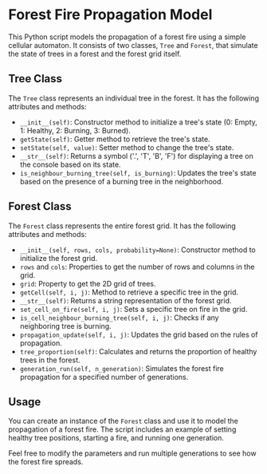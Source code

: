 # Forest Fire Propagation Model

This Python script models the propagation of a forest fire using a simple cellular automaton. It consists of two classes, `Tree` and `Forest`, that simulate the state of trees in a forest and the forest grid itself.

## Tree Class

The `Tree` class represents an individual tree in the forest. It has the following attributes and methods:
- `__init__(self)`: Constructor method to initialize a tree's state (0: Empty, 1: Healthy, 2: Burning, 3: Burned).
- `getState(self)`: Getter method to retrieve the tree's state.
- `setState(self, value)`: Setter method to change the tree's state.
- `__str__(self)`: Returns a symbol ('.', 'T', 'B', 'F') for displaying a tree on the console based on its state.
- `is_neighbour_burning_tree(self, is_burning)`: Updates the tree's state based on the presence of a burning tree in the neighborhood.

## Forest Class

The `Forest` class represents the entire forest grid. It has the following attributes and methods:
- `__init__(self, rows, cols, probability=None)`: Constructor method to initialize the forest grid.
- `rows` and `cols`: Properties to get the number of rows and columns in the grid.
- `grid`: Property to get the 2D grid of trees.
- `getCell(self, i, j)`: Method to retrieve a specific tree in the grid.
- `__str__(self)`: Returns a string representation of the forest grid.
- `set_cell_on_fire(self, i, j)`: Sets a specific tree on fire in the grid.
- `is_cell_neighbour_burning_tree(self, i, j)`: Checks if any neighboring tree is burning.
- `propagation_update(self, i, j)`: Updates the grid based on the rules of propagation.
- `tree_proportion(self)`: Calculates and returns the proportion of healthy trees in the forest.
- `generation_run(self, n_generation)`: Simulates the forest fire propagation for a specified number of generations.

## Usage

You can create an instance of the `Forest` class and use it to model the propagation of a forest fire. The script includes an example of setting healthy tree positions, starting a fire, and running one generation.

Feel free to modify the parameters and run multiple generations to see how the forest fire spreads.

